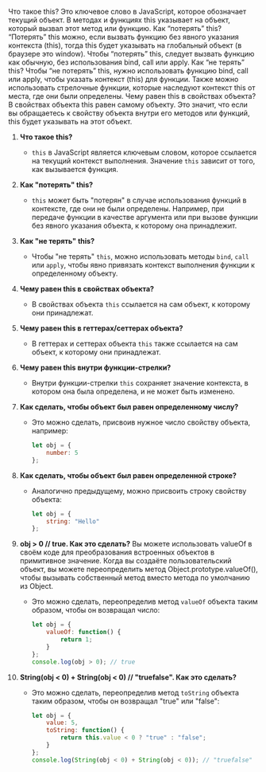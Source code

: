 Что такое this?
Это ключевое слово в JavaScript, которое обозначает текущий объект. В методах и функциях this указывает на объект, который вызвал этот метод или функцию.
Как “потерять” this?
“Потерять” this можно, если вызвать функцию без явного указания контекста (this), тогда this будет указывать на глобальный объект (в браузере это window). Чтобы “потерять” this, следует вызвать функцию как обычную, без использования bind, call или apply.
Как “не терять” this?
Чтобы “не потерять” this, нужно использовать функцию bind, call или apply, чтобы указать контекст (this) для функции. Также можно использовать стрелочные функции, которые наследуют контекст this от места, где они были определены.
Чему равен this в свойствах объекта?
В свойствах объекта this равен самому объекту. Это значит, что если вы обращаетесь к свойству объекта внутри его методов или функций, this будет указывать на этот объект.


1. **Что такое this?**
   - `this` в JavaScript является ключевым словом, которое ссылается на текущий контекст выполнения. Значение `this` зависит от того, как вызывается функция.

2. **Как "потерять" this?**
   - `this` может быть "потерян" в случае использования функций в контексте, где они не были определены. Например, при передаче функции в качестве аргумента или при вызове функции без явного указания объекта, к которому она принадлежит.

3. **Как "не терять" this?**
   - Чтобы "не терять" `this`, можно использовать методы `bind`, `call` или `apply`, чтобы явно привязать контекст выполнения функции к определенному объекту.

4. **Чему равен this в свойствах объекта?**
   - В свойствах объекта `this` ссылается на сам объект, к которому они принадлежат.

5. **Чему равен this в геттерах/сеттерах объекта?**
   - В геттерах и сеттерах объекта `this` также ссылается на сам объект, к которому они принадлежат.

6. **Чему равен this внутри функции-стрелки?**
   - Внутри функции-стрелки `this` сохраняет значение контекста, в котором она была определена, и не может быть изменено.

7. **Как сделать, чтобы объект был равен определенному числу?**
   - Это можно сделать, присвоив нужное число свойству объекта, например:
     ```javascript
     let obj = {
         number: 5
     };
     ```

8. **Как сделать, чтобы объект был равен определенной строке?**
   - Аналогично предыдущему, можно присвоить строку свойству объекта:
     ```javascript
     let obj = {
         string: "Hello"
     };
     ```

9. **obj > 0 // true. Как это сделать?**
Вы можете использовать valueOf в своём коде для преобразования встроенных объектов в примитивное значение. Когда вы создаёте пользовательский объект, вы можете переопределить метод Object.prototype.valueOf(), чтобы вызывать собственный метод вместо метода по умолчанию из Object.
   - Это можно сделать, переопределив метод `valueOf` объекта таким образом, чтобы он возвращал число:
     ```javascript
     let obj = {
         valueOf: function() {
             return 1;
         }
     };
     console.log(obj > 0); // true
     ```

10. **String(obj < 0) + String(obj < 0) // "truefalse". Как это сделать?**
    - Это можно сделать, переопределив метод `toString` объекта таким образом, чтобы он возвращал "true" или "false":
      ```javascript
      let obj = {
          value: 5,
          toString: function() {
              return this.value < 0 ? "true" : "false";
          }
      };
      console.log(String(obj < 0) + String(obj < 0)); // "truefalse"
      ```